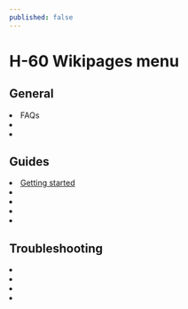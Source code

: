 ```yaml
---
published: false
---
```


# H-60 Wikipages menu
## General
<li>FAQs</li>
<li></li>
<li></li>

## Guides

<li><a href = "/mainpage.md">Getting started</a></li>
<li></li>
<li></li>
<li></li>
<li></li>


## Troubleshooting
<li></li>
<li></li>
<li></li>
<li></li>